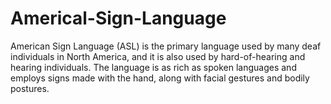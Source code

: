 # Americal-Sign-Language
American Sign Language (ASL) is the primary language used by many deaf individuals in North America, and it is also used by hard-of-hearing and hearing individuals.  The language is as rich as spoken languages and employs signs made with the hand, along with facial gestures and bodily postures.
